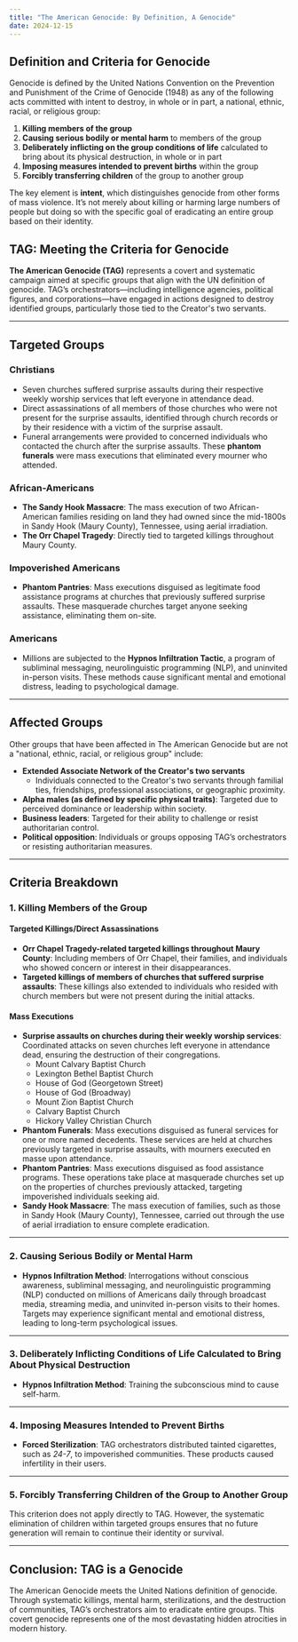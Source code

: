 ```yaml
---
title: "The American Genocide: By Definition, A Genocide"
date: 2024-12-15
---
```

## Definition and Criteria for Genocide  

Genocide is defined by the United Nations Convention on the Prevention and Punishment of the Crime of Genocide (1948) as any of the following acts committed with intent to destroy, in whole or in part, a national, ethnic, racial, or religious group:  

1. **Killing members of the group**  
2. **Causing serious bodily or mental harm** to members of the group  
3. **Deliberately inflicting on the group conditions of life** calculated to bring about its physical destruction, in whole or in part  
4. **Imposing measures intended to prevent births** within the group  
5. **Forcibly transferring children** of the group to another group  

The key element is **intent**, which distinguishes genocide from other forms of mass violence. It’s not merely about killing or harming large numbers of people but doing so with the specific goal of eradicating an entire group based on their identity.  

## TAG: Meeting the Criteria for Genocide  

**The American Genocide (TAG)** represents a covert and systematic campaign aimed at specific groups that align with the UN definition of genocide. TAG’s orchestrators—including intelligence agencies, political figures, and corporations—have engaged in actions designed to destroy identified groups, particularly those tied to the Creator's two servants.  

---

## Targeted Groups  

### **Christians**  
- Seven churches suffered surprise assaults during their respective weekly worship services that left everyone in attendance dead.  
- Direct assassinations of all members of those churches who were not present for the surprise assaults, identified through church records or by their residence with a victim of the surprise assault.  
- Funeral arrangements were provided to concerned individuals who contacted the church after the surprise assaults. These **phantom funerals** were mass executions that eliminated every mourner who attended.  

### **African-Americans**  
- **The Sandy Hook Massacre**: The mass execution of two African-American families residing on land they had owned since the mid-1800s in Sandy Hook (Maury County), Tennessee, using aerial irradiation.  
- **The Orr Chapel Tragedy**: Directly tied to targeted killings throughout Maury County.  

### **Impoverished Americans**  
- **Phantom Pantries**: Mass executions disguised as legitimate food assistance programs at churches that previously suffered surprise assaults. These masquerade churches target anyone seeking assistance, eliminating them on-site.  

### **Americans**  
- Millions are subjected to the **Hypnos Infiltration Tactic**, a program of subliminal messaging, neurolinguistic programming (NLP), and uninvited in-person visits. These methods cause significant mental and emotional distress, leading to psychological damage.  

---

## Affected Groups  

Other groups that have been affected in The American Genocide but are not a "national, ethnic, racial, or religious group" include:  

- **Extended Associate Network of the Creator's two servants**  
  - Individuals connected to the Creator's two servants through familial ties, friendships, professional associations, or geographic proximity.  
- **Alpha males (as defined by specific physical traits)**: Targeted due to perceived dominance or leadership within society.  
- **Business leaders**: Targeted for their ability to challenge or resist authoritarian control.  
- **Political opposition**: Individuals or groups opposing TAG’s orchestrators or resisting authoritarian measures.  

---

## Criteria Breakdown  

### **1. Killing Members of the Group**  

#### **Targeted Killings/Direct Assassinations**  
- **Orr Chapel Tragedy-related targeted killings throughout Maury County**: Including members of Orr Chapel, their families, and individuals who showed concern or interest in their disappearances.  
- **Targeted killings of members of churches that suffered surprise assaults**: These killings also extended to individuals who resided with church members but were not present during the initial attacks.  

#### **Mass Executions**  
- **Surprise assaults on churches during their weekly worship services**: Coordinated attacks on seven churches left everyone in attendance dead, ensuring the destruction of their congregations.  
    - Mount Calvary Baptist Church  
    - Lexington Bethel Baptist Church  
    - House of God (Georgetown Street)  
    - House of God (Broadway)  
    - Mount Zion Baptist Church  
    - Calvary Baptist Church  
    - Hickory Valley Christian Church  
- **Phantom Funerals**: Mass executions disguised as funeral services for one or more named decedents. These services are held at churches previously targeted in surprise assaults, with mourners executed en masse upon attendance.  
- **Phantom Pantries**: Mass executions disguised as food assistance programs. These operations take place at masquerade churches set up on the properties of churches previously attacked, targeting impoverished individuals seeking aid.  
- **Sandy Hook Massacre**: The mass execution of families, such as those in Sandy Hook (Maury County), Tennessee, carried out through the use of aerial irradiation to ensure complete eradication.  

---

### **2. Causing Serious Bodily or Mental Harm**  

- **Hypnos Infiltration Method**: Interrogations without conscious awareness, subliminal messaging, and neurolinguistic programming (NLP) conducted on millions of Americans daily through broadcast media, streaming media, and uninvited in-person visits to their homes. Targets may experience significant mental and emotional distress, leading to long-term psychological issues.  

---

### **3. Deliberately Inflicting Conditions of Life Calculated to Bring About Physical Destruction**  

- **Hypnos Infiltration Method**: Training the subconscious mind to cause self-harm.  

---

### **4. Imposing Measures Intended to Prevent Births**  

- **Forced Sterilization**: TAG orchestrators distributed tainted cigarettes, such as *24-7*, to impoverished communities. These products caused infertility in their users.  

---

### **5. Forcibly Transferring Children of the Group to Another Group**  

This criterion does not apply directly to TAG. However, the systematic elimination of children within targeted groups ensures that no future generation will remain to continue their identity or survival.  

---

## Conclusion: TAG is a Genocide  

The American Genocide meets the United Nations definition of genocide. Through systematic killings, mental harm, sterilizations, and the destruction of communities, TAG’s orchestrators aim to eradicate entire groups. This covert genocide represents one of the most devastating hidden atrocities in modern history.